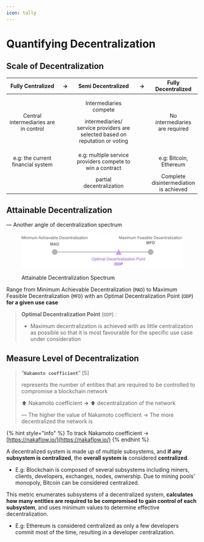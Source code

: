 ```yaml
---
icon: tally
---
```


# Quantifying Decentralization

## Scale of Decentralization&#x20;

<table><thead><tr><th width="190" align="center">Fully Centralized</th><th width="47" align="center">-></th><th width="258" align="center">Semi Decentralized</th><th width="48" align="center">-></th><th align="center">Fully Decentralized</th></tr></thead><tbody><tr><td align="center">Central intermediaries are in control</td><td align="center"></td><td align="center"><p>Intermediaries compete<br></p><p>intermediaries/ service providers are selected based on reputation or voting</p></td><td align="center"></td><td align="center">No intermediaries are required</td></tr><tr><td align="center">e.g: the current financial system</td><td align="center"></td><td align="center">e.g: multiple service providers compete to win a contract </td><td align="center"></td><td align="center">e.g: Bitcoin, Ethereum</td></tr><tr><td align="center"></td><td align="center"></td><td align="center">partial decentralization</td><td align="center"></td><td align="center">Complete disintermediation is achieved</td></tr></tbody></table>



## Attainable Decentralization

— Another angle of decentralization spectrum

<figure><img src="../.gitbook/assets/attainable-decentralization-spectrum.png" alt=""><figcaption><p>Attainable Decentralization Spectrum</p></figcaption></figure>

Range from Minimum Achievable Decentralization (`MAD`) to Maximum Feasible Decentralization (`MFD`) with an Optimal Decentralization Point (`ODP`) **for a given use case**



> **Optimal Decentralization Point** (`ODP`) :
>
> * Maximum decentralization is achieved with as little centralization as possible so that it is most favourable for the specific use case under consideration



## Measure Level of Decentralization

> “**`Nakamoto coefficient`**” \[5]
>
> represents the number of entities that are required to be controlled to compromise a blockchain network
>
>
>
> ⬆️ Nakamoto coefficient **->** ⬆️ decentralization of the network
>
> — The higher the value of Nakamoto coefficient -> The more decentralized the network is

{% hint style="info" %}
To track Nakamoto coefficient -> [https://nakaflow.io/](https://nakaflow.io/)
{% endhint %}



A decentralized system is made up of multiple subsystems, and **if any subsystem is centralized**, the **overall system is** considered **centralized**.

* E.g: Blockchain is composed of several subsystems including miners, clients, developers, exchanges, nodes, ownership. Due to mining pools' monopoly, Bitcoin can be considered centralized.

This metric enumerates subsystems of a decentralized system, **calculates** **how many entities are required to be compromised to gain control of each subsystem**, and uses minimum values to determine effective decentralization.

* E.g: Ethereum is considered centralized as only a few developers commit most of the time, resulting in a developer centralization.




